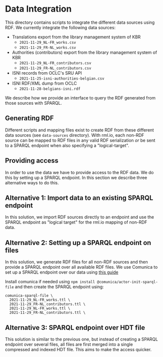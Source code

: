# Data Integration

This directory contains scripts to integrate the different data sources using RDF. We currently integrate the following data sources:

* Translations export from the library management system of KBR
  * `2021-11-29_NL-FR_works.csv`
  * `2021-11-29_FR-NL_works.csv`
* Authorities (contributors) export from the library management system of KBR
  * `2021-11-29_NL-FR_contributors.csv`
  * `2021-11-29_FR-NL_contributors.csv`
* ISNI records from OCLC's SRU API
  * `2021-11-25-isni-authorities-belgian.csv`
* ISNI RDF/XML dump from OCLC
  * `2021-11-28-belgians-isni.rdf`

We describe how we provide an interface to query the RDF generated from those sources with SPARQL.

## Generating RDF

Different scripts and mapping files exist to create RDF from these different data sources (see `data-sources` directory).
With rml.io, each non-RDF source can be mapped to RDF files in any valid RDF serialization *or* be sent to a SPARQL endpoint when also specifying a "logical-target".

## Providing access

In order to use the data we have to provide access to the RDF data. We do this by setting up a SPARQL endpoint.
In this section we describe three alternative ways to do this.

## Alternative 1: Import data to an existing SPARQL endpoint

In this solution, we import RDF sources directly to an endpoint and use the SPARQL endpoint as "logical target" for the rml.io mapping of non-RDF data.

## Alternative 2: Setting up a SPARQL endpoint on files

In this solution, we generate RDF files for all non-RDF sources and then provide a SPARQL endpoint over all available RDF files.
We use Comunica to set up a SPARQL endpoint over our data using [this guide](https://comunica.dev/docs/query/getting_started/setup_endpoint/#3--sparql-endpoint-over-multiple-sources)

Install comunica if needed using `npm install @comunica/actor-init-sparql-file` and then create the SPARQL endpoint using:

```
comunica-sparql-file \
  2021-11-29_NL-FR_works.ttl \
  2021-11-29_FR-NL_contributors.ttl \
  2021-11-29_NL-FR_works.ttl \
  2021-11-29_FR-NL_contributors.ttl \
```


## Alternative 3: SPARQL endpoint over HDT file

This solution is similar to the previous one, but instead of creating a SPARQL endpoint over several files, all files are first merged into a single compressed and indexed HDT file.
This aims to make the access quicker.

